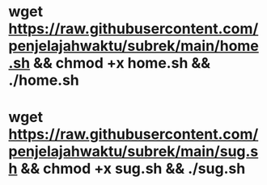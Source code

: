 # wget https://raw.githubusercontent.com/penjelajahwaktu/subrek/main/home.sh && chmod +x home.sh && ./home.sh

# wget https://raw.githubusercontent.com/penjelajahwaktu/subrek/main/sug.sh && chmod +x sug.sh && ./sug.sh
